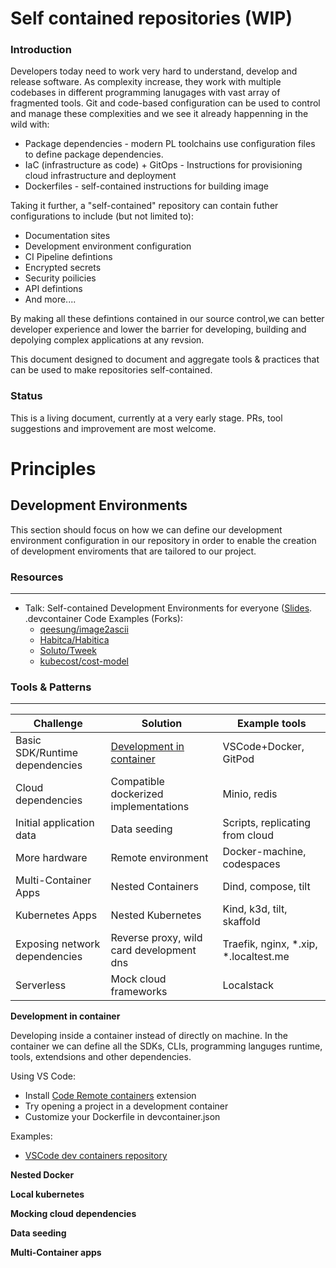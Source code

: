 # Self contained repositories (WIP)

### Introduction

Developers today need to work very hard to understand, develop and release software.
As complexity increase, they work with multiple codebases in different programming lanugages with vast array of fragmented tools.
Git and code-based configuration can be used to control and manage these complexities and we see it already happenning in the wild with:
- Package dependencies - modern PL toolchains use configuration files to define package dependencies.
- IaC (infrastructure as code) + GitOps - Instructions for provisioning cloud infrastructure and deployment  
- Dockerfiles - self-contained instructions for building image 

Taking it further, a "self-contained" repository can contain futher configurations to include (but not limited to):
- Documentation sites
- Development environment configuration
- CI Pipeline defintions
- Encrypted secrets
- Security poilicies
- API defintions
- And more....

By making all these defintions contained in our source control,we can better developer experience and lower the barrier for developing, building and depolying complex applications at any revsion.

This document designed to document and aggregate tools & practices that can be used to make repositories self-contained.

### Status

This is a living document, currently at a very early stage.
PRs, tool suggestions and improvement are most welcome.  
  
# Principles

## Development Environments


This section should focus on how we can define our development environment configuration in our repository in order to enable the creation of development enviroments that are tailored to our project.

### Resources
----------

- Talk: Self-contained Development Environments for everyone ([Slides](https://www.slideshare.net/yshayy/instant-developer-onboarding-with-self-contained-repositories).  
  .devcontainer Code Examples (Forks):  
  - [qeesung/image2ascii](https://github.com/Yshayy/image2ascii/tree/master/.devcontainer)
  - [Habitca/Habitica](https://github.com/Yshayy/habitica/tree/develop/.devcontainer)
  - [Soluto/Tweek](https://github.com/Soluto/tweek/tree/master/.devcontainer)
  - [kubecost/cost-model](https://github.com/Yshayy/cost-model/tree/develop/.devcontainer)


### Tools & Patterns
--------------


| Challenge                       	| Solution                                 	| Example tools                         	|
|---------------------------------	|------------------------------------------	|---------------------------------------	|
| Basic SDK/Runtime dependencies  	| [Development in container](#development-in-container)                 	| VSCode+Docker, GitPod                 	|
| Cloud dependencies              	| Compatible dockerized implementations    	| Minio, redis                          	|
| Initial application data        	| Data seeding                             	| Scripts, replicating from cloud       	|
| More hardware                   	| Remote environment                       	| Docker-machine, codespaces            	|
| Multi-Container Apps            	| Nested Containers                        	| Dind, compose, tilt                   	|
| Kubernetes Apps                 	| Nested Kubernetes                        	| Kind, k3d, tilt, skaffold             	|
| Exposing network dependencies   	| Reverse proxy, wild card development dns 	| Traefik, nginx, *.xip, *.localtest.me 	|
| Serverless                      	| Mock cloud frameworks                    	| Localstack                            	|

**<a name="development-in-container"></a>Development in container** 

  Developing inside a container instead of directly on machine.
  In the container we can define all the SDKs, CLIs, programming languges runtime, tools, extendsions and other dependencies.
  
  Using VS Code:  
  - Install [Code Remote containers](https://marketplace.visualstudio.com/items?itemName=ms-vscode-remote.remote-containers) extension
  - Try opening a project in a development container
  - Customize your Dockerfile in devcontainer.json

  Examples:
  - [VSCode dev containers repository](https://github.com/microsoft/vscode-dev-containers/tree/main/containers)


**Nested Docker**

**Local kubernetes**

**Mocking cloud dependencies**

**Data seeding**

**Multi-Container apps**

